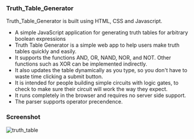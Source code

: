 ### Truth_Table_Generator
Truth_Table_Generator is built using HTML, CSS and Javascript.

- A simple JavaScript application for generating truth tables for arbitrary boolean expressions
- Truth Table Generator is a simple web app to help users make truth tables quickly and easily.
- It supports the functions AND, OR, NAND, NOR, and NOT. Other functions such as XOR can be implemented indirectly.
- It also updates the table dynamically as you type, so you don't have to waste time clicking a submit button.
- It is intended for people building simple circuits with logic gates, to check to make sure their circuit will work the way they expect.
- It runs completely in the browser and requires no server side support.
- The parser supports operator precendence.

### Screenshot
![truth_table](https://user-images.githubusercontent.com/52855622/125729552-cf56432a-7677-42e2-925b-a5c6243e4bbb.png)

